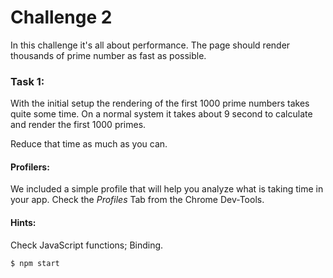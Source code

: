# Challenge 2
In this challenge it's all about performance. The page should render thousands of prime number as fast as possible.

### Task 1:
With the initial setup the rendering of the first 1000 prime numbers takes quite some time. On a normal system it takes about 9 second to calculate and render the first 1000 primes.

Reduce that time as much as you can.

#### Profilers:
We included a simple profile that will help you analyze what is taking time in your app. Check the *Profiles* Tab from the Chrome Dev-Tools.

#### Hints: 
Check JavaScript functions; Binding.

```sh
$ npm start
```
